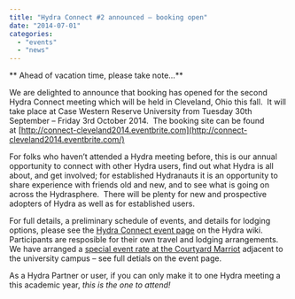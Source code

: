 ```yaml
---
title: "Hydra Connect #2 announced – booking open"
date: "2014-07-01"
categories: 
  - "events"
  - "news"
---
```


\*\* Ahead of vacation time, please take note…\*\*

We are delighted to announce that booking has opened for the second Hydra Connect meeting which will be held in Cleveland, Ohio this fall.  It will take place at Case Western Reserve University from Tuesday 30th September – Friday 3rd October 2014.  The booking site can be found at [http://connect-cleveland2014.eventbrite.com](http://connect-cleveland2014.eventbrite.com/)

For folks who haven’t attended a Hydra meeting before, this is our annual opportunity to connect with other Hydra users, find out what Hydra is all about, and get involved; for established Hydranauts it is an opportunity to share experience with friends old and new, and to see what is going on across the Hydrasphere.  There will be plenty for new and prospective adopters of Hydra as well as for established users.

For full details, a preliminary schedule of events, and details for lodging options, please see the [Hydra Connect event page](https://wiki.duraspace.org/display/hydra/Hydra+Connect+2+-+Fall+2014) on the Hydra wiki. Participants are resposible for their own travel and lodging arrangements. We have arranged a [special event rate at the Courtyard Marriot](http://www.marriott.com/meeting-event-hotels/group-corporate-travel/groupCorp.mi?resLinkData=CWRU%20Hydra%20Connect%5Eclece%60hychyca%7Chychycb%60139.00%60USD%60false%609/27/14%6010/5/14%608/28/14&app=resvlink&stop_mobi=yes) adjacent to the university campus – see full detials on the event page.

As a Hydra Partner or user, if you can only make it to one Hydra meeting a this academic year, _this is the one to attend!_
